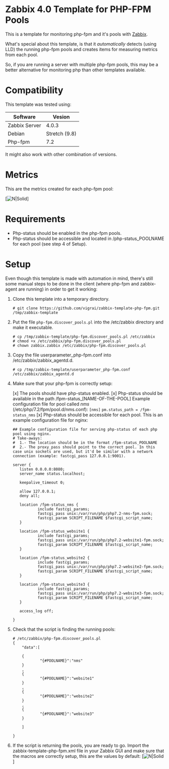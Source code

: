 # Zabbix 4.0 Template for PHP-FPM Pools

This is a template for monitoring php-fpm and it's pools with [Zabbix](www.zabbix.com).

What's special about this template, is that it *automatically* detects (using LLD) the running php-fpm pools and creates items for measuring metrics from each pool.

So, if you are running a server with multiple php-fpm pools, this may be a better alternative for monitoring php than other templates available.

# Compatibility

This template was tested using:

| Software | Vesion |
| ------ | ------ |
| Zabbix Server | 4.0.3 |
| Debian | Stretch (9.8) |
| Php-fpm | 7.2 |

It might also work with other combination of versions.

# Metrics

This are the metrics created for each php-fpm pool:

[![N|Solid](https://github.com/vigrai/zabbix-template-php-fpm/img/macros.png)]

# Requirements

 - Php-status should be enabled in the php-fpm pools.
 - Php-status should be accessible and located in /php-status_POOLNAME for each pool (see step 4 of Setup).

# Setup

Even though this template is made with automation in mind, there's still some manual steps to be done in the client (where php-fpm and zabbix-agent are running) in order to get it working:

 1. Clone this template into a temporary directory.

    ```
    # git clone https://github.com/vigrai/zabbix-template-php-fpm.git /tmp/zabbix-template
    ```

 2. Put the file `php-fpm.discover_pools.pl` into the /etc/zabbix directory and make it executable.

    ```
    # cp /tmp/zabbix-template/php-fpm.discover_pools.pl /etc/zabbix
    # chmod +x /etc/zabbix/php-fpm.discover_pools.pl
    # chown zabbix.zabbix /etc/zabbix/php-fpm.discover_pools.pl
    ```
3. Copy the file userparameter_php-fpm.conf into /etc/zabbix/zabbix_agentd.d.
    ```
    # cp /tmp/zabbix-template/userparameter_php-fpm.conf /etc/zabbix/zabbix_agentd.d
    ```
4. Make sure that your php-fpm is correctly setup:

     [x] The pools should have php-status enabled.
     [x] Php-status should be available in the path /fpm-status_[NAME-OF-THE-POOL]
     Example configuration file for pool called *nms* (/etc/php/7.2/fpm/pool.d/nms.conf):
     ```[nms]```
     ```pm.status_path = /fpm-status_nms```
     [x] Php-status should be accessible for each pool. This is an example configuration file for nginx:
     ```
     ## Example configuration file for serving php-status of each php pool using nginx.
     # Take-aways:
     #  1.- The location should be in the format /fpm-status_POOLNAME
     #  2.- The proxy_pass should point to the correct pool. In this case unix sockets are used, but it'd be similar with a network connection (example: fastcgi_pass 127.0.0.1:9001).

     server {
        listen 0.0.0.0:8080;
        server_name status.localhost;

        keepalive_timeout 0;

        allow 127.0.0.1;
        deny all;

        location /fpm-status_nms {
                include fastcgi_params;
                fastcgi_pass unix:/var/run/php/php7.2-nms-fpm.sock;
                fastcgi_param SCRIPT_FILENAME $fastcgi_script_name;
        }

        location /fpm-status_website1 {
                include fastcgi_params;
                fastcgi_pass unix:/var/run/php/php7.2-website1-fpm.sock;
                fastcgi_param SCRIPT_FILENAME $fastcgi_script_name;
        }

        location /fpm-status_website2 {
                include fastcgi_params;
                fastcgi_pass unix:/var/run/php/php7.2-website2-fpm.sock;
                fastcgi_param SCRIPT_FILENAME $fastcgi_script_name;
        }

        location /fpm-status_website3 {
                include fastcgi_params;
                fastcgi_pass unix:/var/run/php/php7.2-website3-fpm.sock;
                fastcgi_param SCRIPT_FILENAME $fastcgi_script_name;
        }

        access_log off;

     }
     ```
5. Check that the script is finding the running pools:
    ```
    # /etc/zabbix/php-fpm.discover_pools.pl
    {
        "data":[

        {
                "{#POOLNAME}":"nms"
        }
        ,
        {
                "{#POOLNAME}":"website1"
        }
        ,
        {
                "{#POOLNAME}":"website2"
        }
        ,
        {
                "{#POOLNAME}":"website3"
        }

        ]

    }
    ```
6. If the script is returning the pools, you are ready to go. Import the zabbix-template-php-fpm.xml file in your Zabbix GUI and make sure that the macros are correctly setup, this are the values by default:
[![N|Solid](https://github.com/vigrai/zabbix-template-php-fpm/img/macros.png)]
